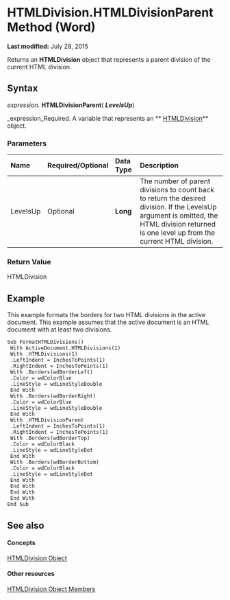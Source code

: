 
# HTMLDivision.HTMLDivisionParent Method (Word)

 **Last modified:** July 28, 2015

Returns an  **HTMLDivision** object that represents a parent division of the current HTML division.

## Syntax

 _expression_. **HTMLDivisionParent**( **_LevelsUp_**)

 _expression_Required. A variable that represents an  ** [HTMLDivision](a38918ed-61aa-3fd1-3522-d077f1ff312f.md)** object.


### Parameters



|**Name**|**Required/Optional**|**Data Type**|**Description**|
|:-----|:-----|:-----|:-----|
|LevelsUp|Optional| **Long**|The number of parent divisions to count back to return the desired division. If the LevelsUp argument is omitted, the HTML division returned is one level up from the current HTML division.|

### Return Value

HTMLDivision


## Example

This example formats the borders for two HTML divisions in the active document. This example assumes that the active document is an HTML document with at least two divisions.


```
Sub FormatHTMLDivisions() 
 With ActiveDocument.HTMLDivisions(1) 
 With .HTMLDivisions(1) 
 .LeftIndent = InchesToPoints(1) 
 .RightIndent = InchesToPoints(1) 
 With .Borders(wdBorderLeft) 
 .Color = wdColorBlue 
 .LineStyle = wdLineStyleDouble 
 End With 
 With .Borders(wdBorderRight) 
 .Color = wdColorBlue 
 .LineStyle = wdLineStyleDouble 
 End With 
 With .HTMLDivisionParent 
 .LeftIndent = InchesToPoints(1) 
 .RightIndent = InchesToPoints(1) 
 With .Borders(wdBorderTop) 
 .Color = wdColorBlack 
 .LineStyle = wdLineStyleDot 
 End With 
 With .Borders(wdBorderBottom) 
 .Color = wdColorBlack 
 .LineStyle = wdLineStyleDot 
 End With 
 End With 
 End With 
 End With 
End Sub
```


## See also


#### Concepts


 [HTMLDivision Object](a38918ed-61aa-3fd1-3522-d077f1ff312f.md)
#### Other resources


 [HTMLDivision Object Members](c1b64462-f1a2-daf9-ca43-46bd6c9aef1b.md)
